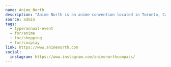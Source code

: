 ```yaml
---
name: Anime North
description: "Anime North is an anime convention located in Toronto, Canada that celebrates anime, manga, music, games and all other forms of Japanese Culture! Anime North will be the weekend of May 23-25, 2025 at the Toronto Congress Centre and Delta Hotel Airport."
source: admin
tags:
  - type/annual-event
  - for/anime
  - for/shopping
  - for/cosplay
link: https://www.animenorth.com
social:
  instagram: https://www.instagram.com/animenorthcompass/
---
```

